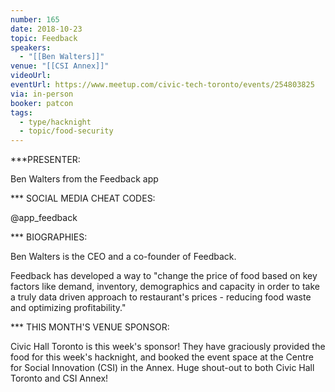 ```yaml
---
number: 165
date: 2018-10-23
topic: Feedback
speakers:
  - "[[Ben Walters]]"
venue: "[[CSI Annex]]"
videoUrl:
eventUrl: https://www.meetup.com/civic-tech-toronto/events/254803825
via: in-person
booker: patcon
tags:
  - type/hacknight
  - topic/food-security
---
```


***PRESENTER:

Ben Walters from the Feedback app

*** SOCIAL MEDIA CHEAT CODES:

@app_feedback

*** BIOGRAPHIES:

Ben Walters is the CEO and a co-founder of Feedback.

Feedback has developed a way to "change the price of food based on key factors like demand, inventory, demographics and capacity in order to take a truly data driven approach to restaurant's prices - reducing food waste and optimizing profitability."

*** THIS MONTH'S VENUE SPONSOR:

Civic Hall Toronto is this week's sponsor! They have graciously provided the food for this week's hacknight, and booked the event space at the Centre for Social Innovation (CSI) in the Annex. Huge shout-out to both Civic Hall Toronto and CSI Annex!
